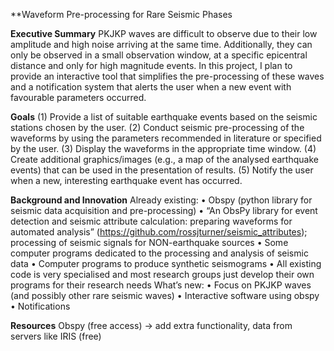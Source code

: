 **Waveform Pre-processing for Rare Seismic Phases

**Executive Summary**
PKJKP waves are difficult to observe due to their low amplitude and high noise arriving at the same time. Additionally, they can only be observed in a small observation window, at a specific epicentral distance and only for high magnitude events. In this project, I plan to provide an interactive tool that simplifies the pre-processing of these waves and a notification system that alerts the user when a new event with favourable parameters occurred.

**Goals**
(1)	Provide a list of suitable earthquake events based on the seismic stations chosen by the user.
(2)	Conduct seismic pre-processing of the waveforms by using the parameters recommended in literature or specified by the user.
(3)	Display the waveforms in the appropriate time window.
(4)	Create additional graphics/images (e.g., a map of the analysed earthquake events) that can be used in the presentation of results.
(5)	Notify the user when a new, interesting earthquake event has occurred.

**Background and Innovation**
Already existing:
•	Obspy (python library for seismic data acquisition and pre-processing)
•	“An ObsPy library for event detection and seismic attribute calculation: preparing waveforms for automated analysis” (https://github.com/rossjturner/seismic_attributes); processing of seismic signals for NON-earthquake sources
•	Some computer programs dedicated to the processing and analysis of seismic data 
•	Computer programs to produce synthetic seismograms
•	All existing code is very specialised and most research groups just develop their own programs for their research needs
What’s new: 
•	Focus on PKJKP waves (and possibly other rare seismic waves)
•	Interactive software using obspy
•	Notifications

**Resources**
Obspy (free access) -> add extra functionality, data from servers like IRIS (free)

